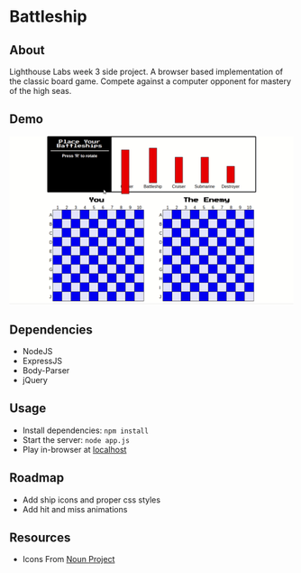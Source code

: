 # Battleship

## About
Lighthouse Labs week 3 side project.  A browser based implementation of the classic board game.  Compete against a computer opponent for mastery of the high seas.

## Demo
![Sample Gameplay](https://raw.githubusercontent.com/dmyronuk/battleship/master/screenshots/demo.gif)

## Dependencies
- NodeJS
- ExpressJS
- Body-Parser
- jQuery

## Usage
- Install dependencies: ```npm install```
- Start the server: ```node app.js```
- Play in-browser at [localhost](http://127.0.0.1:8080)

## Roadmap
- Add ship icons and proper css styles
- Add hit and miss animations


## Resources
- Icons From [Noun Project](https://thenounproject.com/)
